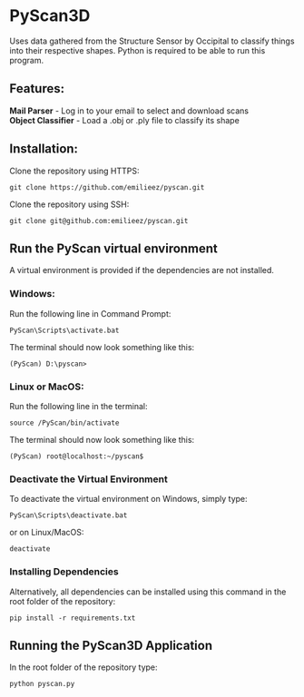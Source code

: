 # PyScan3D
Uses data gathered from the Structure Sensor by Occipital to classify things into their respective shapes. 
Python is required to be able to run this program.

## Features:
**Mail Parser** - Log in to your email to select and download scans <br>
**Object Classifier** - Load a .obj or .ply file to classify its shape

## Installation:
Clone the repository using HTTPS:
```
git clone https://github.com/emilieez/pyscan.git
```

Clone the repository using SSH:

```
git clone git@github.com:emilieez/pyscan.git
```

## Run the PyScan virtual environment
A virtual environment is provided if the dependencies are not installed.
### Windows:

Run the following line in Command Prompt:
```
PyScan\Scripts\activate.bat
```

The terminal should now look something like this:
```
(PyScan) D:\pyscan>
```

### Linux or MacOS: 

Run the following line in the terminal:
```
source /PyScan/bin/activate
```

The terminal should now look something like this:
```
(PyScan) root@localhost:~/pyscan$
```

### Deactivate the Virtual Environment
To deactivate the virtual environment on Windows, simply type:
```
PyScan\Scripts\deactivate.bat
```
or on Linux/MacOS:
```
deactivate
```

### Installing Dependencies
Alternatively, all dependencies can be installed using this command in the root folder of the repository:
```
pip install -r requirements.txt
```

## Running the PyScan3D Application
In the root folder of the repository type:
```
python pyscan.py
```
